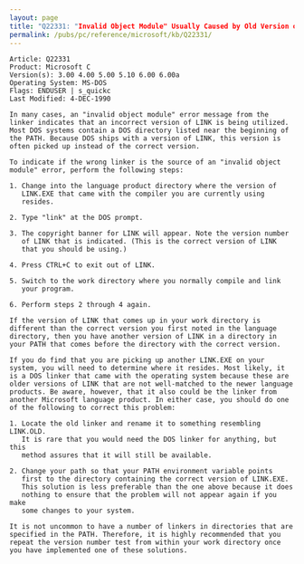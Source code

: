 ```yaml
---
layout: page
title: "Q22331: "Invalid Object Module" Usually Caused by Old Version of LINK"
permalink: /pubs/pc/reference/microsoft/kb/Q22331/
---
```


	Article: Q22331
	Product: Microsoft C
	Version(s): 3.00 4.00 5.00 5.10 6.00 6.00a
	Operating System: MS-DOS
	Flags: ENDUSER | s_quickc
	Last Modified: 4-DEC-1990
	
	In many cases, an "invalid object module" error message from the
	linker indicates that an incorrect version of LINK is being utilized.
	Most DOS systems contain a DOS directory listed near the beginning of
	the PATH. Because DOS ships with a version of LINK, this version is
	often picked up instead of the correct version.
	
	To indicate if the wrong linker is the source of an "invalid object
	module" error, perform the following steps:
	
	1. Change into the language product directory where the version of
	   LINK.EXE that came with the compiler you are currently using
	   resides.
	
	2. Type "link" at the DOS prompt.
	
	3. The copyright banner for LINK will appear. Note the version number
	   of LINK that is indicated. (This is the correct version of LINK
	   that you should be using.)
	
	4. Press CTRL+C to exit out of LINK.
	
	5. Switch to the work directory where you normally compile and link
	   your program.
	
	6. Perform steps 2 through 4 again.
	
	If the version of LINK that comes up in your work directory is
	different than the correct version you first noted in the language
	directory, then you have another version of LINK in a directory in
	your PATH that comes before the directory with the correct version.
	
	If you do find that you are picking up another LINK.EXE on your
	system, you will need to determine where it resides. Most likely, it
	is a DOS linker that came with the operating system because these are
	older versions of LINK that are not well-matched to the newer language
	products. Be aware, however, that it also could be the linker from
	another Microsoft language product. In either case, you should do one
	of the following to correct this problem:
	
	1. Locate the old linker and rename it to something resembling LINK.OLD.
	   It is rare that you would need the DOS linker for anything, but this
	   method assures that it will still be available.
	
	2. Change your path so that your PATH environment variable points
	   first to the directory containing the correct version of LINK.EXE.
	   This solution is less preferable than the one above because it does
	   nothing to ensure that the problem will not appear again if you make
	   some changes to your system.
	
	It is not uncommon to have a number of linkers in directories that are
	specified in the PATH. Therefore, it is highly recommended that you
	repeat the version number test from within your work directory once
	you have implemented one of these solutions.
